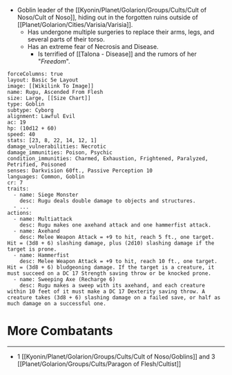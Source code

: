 - Goblin leader of the [[Kyonin/Planet/Golarion/Groups/Cults/Cult of Noso/Cult of Noso]], hiding out in the forgotten ruins outside of [[Planet/Golarion/Cities/Varisia/Varisia]].
	- Has undergone multiple surgeries to replace their arms, legs, and several parts of their torso.
	- Has an extreme fear of Necrosis and Disease.
		- Is terrified of [[Talona - Disease]] and the rumors of her "*Freedom*".


```statblock
forceColumns: true
layout: Basic 5e Layout
image: [[Wikilink To Image]]
name: Rugu, Ascended From Flesh
size: Large, [[Size Chart]]
type: Goblin
subtype: Cyborg
alignment: Lawful Evil
ac: 19
hp: (10d12 + 60)
speed: 40
stats: [23, 8, 22, 14, 12, 1]
damage_vulnerabilities: Necrotic
damage_immunities: Poison, Psychic
condition_immunities: Charmed, Exhaustion, Frightened, Paralyzed, Petrified, Poisoned
senses: Darkvision 60ft., Passive Perception 10
languages: Common, Goblin
cr: 7
traits:
  - name: Siege Monster
    desc: Rugu deals double damage to objects and structures.
  - ...
actions:
  - name: Multiattack
    desc: Rugu makes one axehand attack and one hammerfist attack.
  - name: Axehand
    desc: Melee Weapon Attack = +9 to hit, reach 5 ft., one target. Hit = (3d8 + 6) slashing damage, plus (2d10) slashing damage if the target is prone.
  - name: Hammerfist
    desc: Melee Weapon Attack = +9 to hit, reach 10 ft., one target. Hit = (3d8 + 6) bludgeoning damage. If the target is a creature, it must succeed on a DC 17 Strength saving throw or be knocked prone.
  - name: Sweeping Axe (Recharge 6)
    desc: Rugu makes a sweep with its axehand, and each creature within 10 feet of it must make a DC 17 Dexterity saving throw. A creature takes (3d8 + 6) slashing damage on a failed save, or half as much damage on a successful one.
```

# More Combatants
---
- 1 [[Kyonin/Planet/Golarion/Groups/Cults/Cult of Noso/Goblins]] and 3 [[Planet/Golarion/Groups/Cults/Paragon of Flesh/Cultist]]